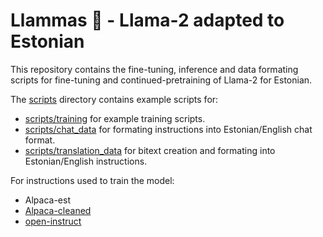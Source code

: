 # Llammas 🐑 - Llama-2 adapted to Estonian

This repository contains the fine-tuning, inference and data formating scripts for fine-tuning and continued-pretraining of Llama-2 for Estonian.

The [scripts](./scripts) directory contains example scripts for:
* [scripts/training](./scripts/training) for example training scripts.
* [scripts/chat_data](./scripts/chat_data) for formating instructions into Estonian/English chat format.
* [scripts/translation_data](./scripts/translation_data) for bitext creation and formating into Estonian/English instructions.

For instructions used to train the model:
* Alpaca-est
* [Alpaca-cleaned](https://github.com/gururise/AlpacaDataCleaned)
* [open-instruct](https://github.com/allenai/open-instruct)